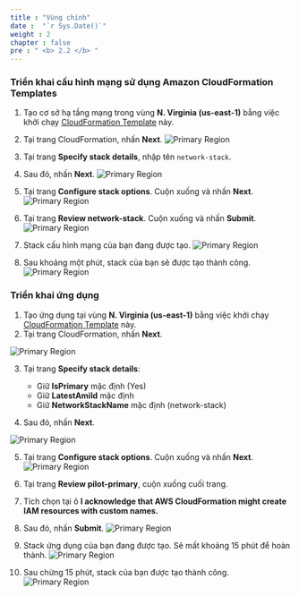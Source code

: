 ```yaml
---
title : "Vùng chính"
date :  "`r Sys.Date()`" 
weight : 2 
chapter : false
pre : " <b> 2.2 </b> "
---
```


### Triển khai cấu hình mạng sử dụng Amazon CloudFormation Templates
1. Tạo cơ sở hạ tầng mạng trong vùng **N. Virginia (us-east-1)** bằng việc khởi chạy [CloudFormation Template](https://us-east-1.console.aws.amazon.com/cloudformation/home?region=us-east-1#/stacks/create/template?stackName=network-stack&templateURL=https://ws-assets-prod-iad-r-iad-ed304a55c2ca1aee.s3.us-east-1.amazonaws.com/6b7a41c6-3cae-45f2-bf2c-72c64b55d920/NetworkStack.yaml) này.
2. Tại trang CloudFormation, nhấn **Next**.
![Primary Region](../../../images/2.preparation/2.2.primaryregion/2.2.1primaryregion.png?width=90pc)

3. Tại trang **Specify stack details**, nhập tên ```network-stack```.
4. Sau đó, nhấn **Next**.
![Primary Region](../../../images/2.preparation/2.2.primaryregion/2.2.2primaryregion.png?width=90pc)

5. Tại trang **Configure stack options**. Cuộn xuống và nhấn **Next**.
![Primary Region](../../../images/2.preparation/2.2.primaryregion/2.2.3primaryregion.png?width=90pc)


6. Tại trang **Review network-stack**. Cuộn xuống và nhấn **Submit**.
![Primary Region](../../../images/2.preparation/2.2.primaryregion/2.2.4primaryregion.png?width=90pc)

7. Stack cấu hình mạng của bạn đang được tạo.
![Primary Region](../../../images/2.preparation/2.2.primaryregion/2.2.5primaryregion.png?width=90pc)

8. Sau khoảng một phút, stack của bạn sẽ được tạo thành công.
![Primary Region](../../../images/2.preparation/2.2.primaryregion/2.2.6primaryregion.png?width=90pc)


### Triển khai ứng dụng
1. Tạo ứng dụng tại vùng **N. Virginia (us-east-1)** bằng việc khởi chạy [CloudFormation Template](https://us-east-1.console.aws.amazon.com/cloudformation/home?region=us-east-1#/stacks/create/template?stackName=pilot-primary&templateURL=https://ws-assets-prod-iad-r-iad-ed304a55c2ca1aee.s3.us-east-1.amazonaws.com/6b7a41c6-3cae-45f2-bf2c-72c64b55d920/PilotLight.yaml) này.
2. Tại trang CloudFormation, nhấn **Next**.

![Primary Region](../../../images/2.preparation/2.2.primaryregion/2.2.7primaryregion.png?width=90pc)

3. Tại trang **Specify stack details**:
    + Giữ **IsPrimary** mặc định (Yes)
    + Giữ **LatestAmiId** mặc định
    + Giữ **NetworkStackName** mặc định (network-stack)

4. Sau đó, nhấn **Next**.

![Primary Region](../../../images/2.preparation/2.2.primaryregion/2.2.8primaryregion.png?width=90pc)

5. Tại trang **Configure stack options**. Cuộn xuống và nhấn **Next**.
![Primary Region](../../../images/2.preparation/2.2.primaryregion/2.2.9primaryregion.png?width=90pc)

6. Tại trang **Review pilot-primary**, cuộn xuống cuối trang.
7. Tích chọn tại ô **I acknowledge that AWS CloudFormation might create IAM resources with custom names.**
8. Sau đó, nhấn **Submit**.
![Primary Region](../../../images/2.preparation/2.2.primaryregion/2.2.10primaryregion.png?width=90pc)

9. Stack ứng dụng của bạn đang được tạo. Sẽ mất khoảng 15 phút để hoàn thành.
![Primary Region](../../../images/2.preparation/2.2.primaryregion/2.2.11primaryregion.png?width=90pc)

10. Sau chừng 15 phút, stack của bạn được tạo thành công.
![Primary Region](../../../images/2.preparation/2.2.primaryregion/2.2.12primaryregion.png?width=90pc)
